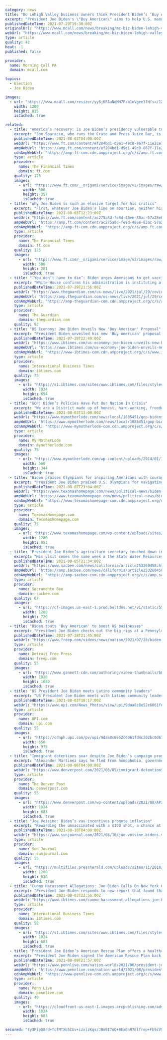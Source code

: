 ```yaml
---
category: news
title: "Do Lehigh Valley business owners think President Biden’s ‘Buy American’ plan will work for them?"
excerpt: "President Joe Biden's \"Buy American\" aims to help U.S. manufacturers by increasing the amount of U.S.-made goods being purchased by the federal government. But will it help Lehigh Valley businesses?"
publishedDateTime: 2021-07-29T19:30:00Z
originalUrl: "https://www.mcall.com/news/breaking/mc-biz-biden-lehigh-valley-buy-american-20210729-uacsnn7kyzf55ayfilnf63lpti-story.html"
webUrl: "https://www.mcall.com/news/breaking/mc-biz-biden-lehigh-valley-buy-american-20210729-uacsnn7kyzf55ayfilnf63lpti-story.html"
type: article
quality: 42
heat: -1
published: false

provider:
  name: Morning Call PA
  domain: mcall.com

topics:
  - Election
  - Joe Biden

images:
  - url: "https://www.mcall.com/resizer/yy6jKFAuNqMH7Fzb1nVgee3lHfs=/1200x0/top/cloudfront-us-east-1.images.arcpublishing.com/tronc/VXCNOKDEPBFGVG2NMNJTVF6CBI.jpg"
    width: 1200
    height: 815
    isCached: true

related:
  - title: "America’s recovery: is Joe Biden’s presidency vulnerable to inflation?"
    excerpt: "Joe Sparacio, who runs the Crate and Press Juice Bar, is worried about the possible hit to come. “The cost of all our produce went up,” he says, “strawberries, blackberries, almond milk. Chicken went up threefold."
    publishedDateTime: 2021-08-03T04:00:00Z
    webUrl: "https://www.ft.com/content/ef204bd1-d9e1-49c0-867f-11e2ce70d1fa"
    ampWebUrl: "https://amp.ft.com/content/ef204bd1-d9e1-49c0-867f-11e2ce70d1fa"
    cdnAmpWebUrl: "https://amp-ft-com.cdn.ampproject.org/c/s/amp.ft.com/content/ef204bd1-d9e1-49c0-867f-11e2ce70d1fa"
    type: article
    provider:
      name: The Financial Times
      domain: ft.com
    quality: 125
    images:
      - url: "https://www.ft.com/__origami/service/image/v2/images/raw/https%3A%2F%2Fd6c748xw2pzm8.cloudfront.net%2Fprod%2F212df0d0-e94b-11eb-8b52-d9a1d750df18-standard.png?source=google-amp&fit=scale-down&width=500"
        width: 500
        height: 357
        isCached: true
  - title: "Why Joe Biden is such an elusive target for his critics"
    excerpt: "First, whatever Joe Biden’s line on abortion, neither his pastor nor the Holy See support his exclusion. Second, and here the clergy will have to forgive a dip into earthly politics, they only served to highlight the president’s stalwart churchgoing."
    publishedDateTime: 2021-08-03T12:23:00Z
    webUrl: "https://www.ft.com/content/ac275a8d-fe8d-48ee-83ac-57a25eb331c3"
    ampWebUrl: "https://amp.ft.com/content/ac275a8d-fe8d-48ee-83ac-57a25eb331c3"
    cdnAmpWebUrl: "https://amp-ft-com.cdn.ampproject.org/c/s/amp.ft.com/content/ac275a8d-fe8d-48ee-83ac-57a25eb331c3"
    type: article
    provider:
      name: The Financial Times
      domain: ft.com
    quality: 125
    images:
      - url: "https://www.ft.com/__origami/service/image/v2/images/raw/https%3A%2F%2Fd1e00ek4ebabms.cloudfront.net%2Fproduction%2Fb70378cc-f219-44fb-a451-8db757e7160f.jpg?source=google-amp&fit=scale-down&width=500"
        width: 500
        height: 281
        isCached: true
  - title: "‘You don’t have to die’: Biden urges Americans to get vaccinated and calls for incentives – live"
    excerpt: "White House confirms his administration is instituting a vaccine mandate for US federal workers – follow all the latest"
    publishedDateTime: 2021-07-29T21:56:00Z
    webUrl: "https://www.theguardian.com/us-news/live/2021/jul/29/covid-vaccine-mandate-federal-employees-joe-biden-us-politics-latest?page=with:block-61031d758f089093df86e581"
    ampWebUrl: "https://amp.theguardian.com/us-news/live/2021/jul/29/covid-vaccine-mandate-federal-employees-joe-biden-us-politics-latest"
    cdnAmpWebUrl: "https://amp-theguardian-com.cdn.ampproject.org/c/s/amp.theguardian.com/us-news/live/2021/jul/29/covid-vaccine-mandate-federal-employees-joe-biden-us-politics-latest"
    type: article
    provider:
      name: The Guardian
      domain: theguardian.com
    quality: 92
  - title: "US Economy: Joe Biden Unveils New 'Buy American' Proposal"
    excerpt: "President Biden unveiled his new 'Buy American' proposal to ensure goods manufactured in the United States were at least 60% made in America."
    publishedDateTime: 2021-07-28T22:49:00Z
    webUrl: "https://www.ibtimes.com/us-economy-joe-biden-unveils-new-buy-american-proposal-3261836"
    ampWebUrl: "https://www.ibtimes.com/us-economy-joe-biden-unveils-new-buy-american-proposal-3261836?amp=1"
    cdnAmpWebUrl: "https://www-ibtimes-com.cdn.ampproject.org/c/s/www.ibtimes.com/us-economy-joe-biden-unveils-new-buy-american-proposal-3261836?amp=1"
    type: article
    provider:
      name: International Business Times
      domain: ibtimes.com
    quality: 75
    images:
      - url: "https://s1.ibtimes.com/sites/www.ibtimes.com/files/styles/full/public/2021/07/28/us-president-joe-biden-announces-plans-to-strengthen.jpg"
        width: 1024
        height: 654
        isCached: true
  - title: "GOP: Biden’s Policies Have Put Our Nation In Crisis"
    excerpt: "We are a District made up of honest, hard-working, freedom-loving Americans who provide the fuel and fiber for this nation by hosting one of the most dynamic energy and agriculture sectors in the country."
    publishedDateTime: 2021-08-03T13:00:00Z
    webUrl: "https://www.mymotherlode.com/news/local/1885451/gop-bidens-policies-have-put-our-nation-in-crisis.html"
    ampWebUrl: "https://www.mymotherlode.com/news/local/1885451/gop-bidens-policies-have-put-our-nation-in-crisis.html/amp"
    cdnAmpWebUrl: "https://www-mymotherlode-com.cdn.ampproject.org/c/s/www.mymotherlode.com/news/local/1885451/gop-bidens-policies-have-put-our-nation-in-crisis.html/amp"
    type: article
    provider:
      name: My MotherLode
      domain: mymotherlode.com
    quality: 75
    images:
      - url: "https://www.mymotherlode.com/wp-content/uploads/2014/01/1013955-BID-radio_mic_american_flag.jpg"
        width: 500
        height: 344
        isCached: true
  - title: "Biden praises Olympians for inspiring Americans with courage"
    excerpt: "President Joe Biden praised U.S. Olympians for navigating the difficulties of a coronavirus-tarnished games with “moral courage” that made Americans’ “hearts"
    publishedDateTime: 2021-08-07T23:04:00Z
    webUrl: "https://www.texomashomepage.com/news/political-news/biden-praises-olympians-for-inspiring-americans-with-courage/"
    ampWebUrl: "https://www.texomashomepage.com/news/political-news/biden-praises-olympians-for-inspiring-americans-with-courage/amp/"
    cdnAmpWebUrl: "https://www-texomashomepage-com.cdn.ampproject.org/c/s/www.texomashomepage.com/news/political-news/biden-praises-olympians-for-inspiring-americans-with-courage/amp/"
    type: article
    provider:
      name: TexomasHomepage.com
      domain: texomashomepage.com
    quality: 75
    images:
      - url: "https://www.texomashomepage.com/wp-content/uploads/sites/41/2021/08/b44b54581a0c49048a645e4cd20e36d1.jpg?w=1280"
        width: 1280
        height: 853
        isCached: true
  - title: "President Joe Biden’s agriculture secretary touched down in Fresno. Here’s what he saw"
    excerpt: "His visit comes the same week a the State Water Resources Control Board imposed an “emergency curtailment” on water to farms."
    publishedDateTime: 2021-08-05T21:34:00Z
    webUrl: "https://www.sacbee.com/news/california/article253260458.html"
    ampWebUrl: "https://amp.sacbee.com/news/california/article253260458.html"
    cdnAmpWebUrl: "https://amp-sacbee-com.cdn.ampproject.org/c/s/amp.sacbee.com/news/california/article253260458.html"
    type: article
    provider:
      name: Sacramento Bee
      domain: sacbee.com
    quality: 67
    images:
      - url: "https://cf-images.us-east-1.prod.boltdns.net/v1/static/5502557042001/2bd4a008-4ddf-4ddd-9d09-3dd56470f28a/9dddc9e8-1ec8-4d37-a254-9021a763ce3b/1280x720/match/image.jpg"
        width: 1280
        height: 720
        isCached: true
  - title: "Biden touts 'Buy American' to boost US businesses"
    excerpt: "President Joe Biden checks out the big rigs at a Pennsylvania truck factory and promises workers that his policies would reshape the U.S. economy for the working class. (July 28)"
    publishedDateTime: 2021-07-28T21:45:00Z
    webUrl: "https://www.freep.com/videos/news/nation/2021/07/28/biden-touts-buy-american-boost-us-businesses/5408639001/"
    type: article
    provider:
      name: Detroit Free Press
      domain: freep.com
    quality: 55
    images:
      - url: "https://www.gannett-cdn.com/authoring/video-thumbnails/b8872a3d-8c49-4786-9a9e-6a13b0d00e90_poster.jpg?quality=10"
        width: 1920
        height: 1080
        isCached: true
  - title: "US President Joe Biden meets Latino community leaders"
    excerpt: "US President Joe Biden meets with Latino community leaders to discuss his economic agenda, immigration reform and the need to protect the right to vote in the State Dining Room of the White House in Washington,"
    publishedDateTime: 2021-08-03T18:17:00Z
    webUrl: "https://www.upi.com/News_Photos/view/upi/9daa8c8e52c6061fd4c202bc0d671d07/US-President-Joe-Biden-meets-Latino-community-leaders/"
    type: article
    provider:
      name: UPI.com
      domain: upi.com
    quality: 55
    images:
      - url: "https://cdnph.upi.com/pv/upi/9daa8c8e52c6061fd4c202bc0d671d07/BIDEN-VOTING-RIGHTS.jpg"
        width: 650
        height: 975
        isCached: true
  - title: "Immigrant detentions soar despite Joe Biden’s campaign promises"
    excerpt: "Alexander Martinez says he fled from homophobia, government persecution and the notorious MS-13 gang in El Salvador only to run into abuse and harassment in America’s immigration detention"
    publishedDateTime: 2021-08-06T04:00:00Z
    webUrl: "https://www.denverpost.com/2021/08/05/immigrant-detentions-joe-biden-campaign-promises/"
    type: article
    provider:
      name: The Denver Post
      domain: denverpost.com
    quality: 55
    images:
      - url: "https://www.denverpost.com/wp-content/uploads/2021/08/AP21213567247499.jpg?w=1024&#038;h=683"
        width: 1024
        height: 683
        isCached: true
  - title: "Joe Voisine: Biden’s vax incentives promote inflation"
    excerpt: "Rewarding the unvaccinated with a $100 shot, a chance at a $1 million lottery, and let’s not forget free beer. What’s next? Free tattoos, ear rings, free rent if you get vaccinated as soon as possible?"
    publishedDateTime: 2021-08-10T04:00:00Z
    webUrl: "https://www.sunjournal.com/2021/08/10/joe-voisine-bidens-vax-incentives-promote-inflation/"
    type: article
    provider:
      name: Sun Journal
      domain: sunjournal.com
    quality: 55
    images:
      - url: "https://multifiles.pressherald.com/uploads/sites/11/2018/12/sunjournal-social.jpg"
        width: 1200
        height: 630
        isCached: true
  - title: "Cuomo Harassment Allegations: Joe Biden Calls On New York Governor To Resign"
    excerpt: "President Joe Biden responds to new report that found that New York Gov. Andrew Cuomo sexually harassed multiple current and former female employees."
    publishedDateTime: 2021-08-03T22:56:00Z
    webUrl: "https://www.ibtimes.com/cuomo-harassment-allegations-joe-biden-calls-new-york-governor-resign-3265623"
    type: article
    provider:
      name: International Business Times
      domain: ibtimes.com
    quality: 52
    images:
      - url: "https://s1.ibtimes.com/sites/www.ibtimes.com/files/styles/full/public/2021/07/29/us-president-joe-biden-unveiled-new-requirements-for.jpg"
        width: 1024
        height: 683
        isCached: true
  - title: "President Joe Biden’s American Rescue Plan offers a healthcare insurance benefit, but time is running out to sign up for it"
    excerpt: "President Joe Biden signed the American Rescue Plan back in March, and while the $1,400 stimulus checks were the big focus for many Americans, the bill has provided many other benefits — including healthcare."
    publishedDateTime: 2021-08-09T21:57:00Z
    webUrl: "https://www.pennlive.com/nation-world/2021/08/president-joe-bidens-american-rescue-plan-offers-a-healthcare-insurance-benefit-but-time-is-running-out-to-sign-up-for-it.html"
    ampWebUrl: "https://www.pennlive.com/nation-world/2021/08/president-joe-bidens-american-rescue-plan-offers-a-healthcare-insurance-benefit-but-time-is-running-out-to-sign-up-for-it.html?outputType=amp"
    cdnAmpWebUrl: "https://www-pennlive-com.cdn.ampproject.org/c/s/www.pennlive.com/nation-world/2021/08/president-joe-bidens-american-rescue-plan-offers-a-healthcare-insurance-benefit-but-time-is-running-out-to-sign-up-for-it.html?outputType=amp"
    type: article
    provider:
      name: Penn Live
      domain: pennlive.com
    quality: 49
    images:
      - url: "https://cloudfront-us-east-1.images.arcpublishing.com/advancelocal/JWZ6PLG35BG5HAX4FAH7H4MIJ4.jpg"
        width: 1024
        height: 683
        isCached: true

secured: "Ey3PlpQ8rd+TcfMTXb5CUv+izxlzKqs/JBm9I7oQ+BEx0nR78lfrep+Fb9cVS28VqX/VytaDZt4N1Yq4scuQVCqsp8j6pfCc93LkjTOOb4IB3fgEtJknKX1AAh1CkSJ2jH44HbdLry2zeyLX6GwSf3/jjdfSy34KTbMSm5Qrz1mxxvnmkg8rLtQCNBR3XPdQMceEIWOWC6xj8OBYXgNgeiyNH1nAMlOfFsIt4YyekjvMSY7KK7lBH8dPhX4TSorCr0wKWd41jpIargfOGkQWeP4KDqdlHNE6iny06QBggb13Dd3l7bVE080M/orp7GzNwqNlk0hMZu7rEOO+IsK38qU4FiEg16eJgTZ8gaQ6FMU=;Ib/JQXb+z2Kgo+pUaR9i7w=="
---
```


